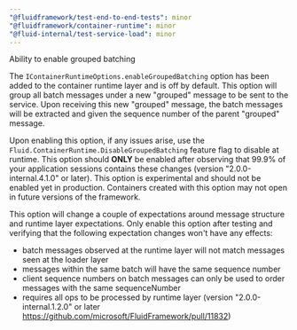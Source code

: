 ```yaml
---
"@fluidframework/test-end-to-end-tests": minor
"@fluidframework/container-runtime": minor
"@fluid-internal/test-service-load": minor
---
```


Ability to enable grouped batching

The `IContainerRuntimeOptions.enableGroupedBatching` option has been added to the container runtime layer and is off by default. This option will group all batch messages
under a new "grouped" message to be sent to the service. Upon receiving this new "grouped" message, the batch messages will be extracted and given
the sequence number of the parent "grouped" message.

Upon enabling this option, if any issues arise, use the `Fluid.ContainerRuntime.DisableGroupedBatching` feature flag to disable at runtime. This option should **ONLY** be enabled after observing that 99.9% of your application sessions contains these changes (version "2.0.0-internal.4.1.0" or later). This option is experimental and should not be enabled yet in production. Containers created with this option may not open in future versions of the framework.

This option will change a couple of expectations around message structure and runtime layer expectations. Only enable this option after testing
and verifying that the following expectation changes won't have any effects:

-   batch messages observed at the runtime layer will not match messages seen at the loader layer
-   messages within the same batch will have the same sequence number
-   client sequence numbers on batch messages can only be used to order messages with the same sequenceNumber
-   requires all ops to be processed by runtime layer (version "2.0.0-internal.1.2.0" or later
    https://github.com/microsoft/FluidFramework/pull/11832)
